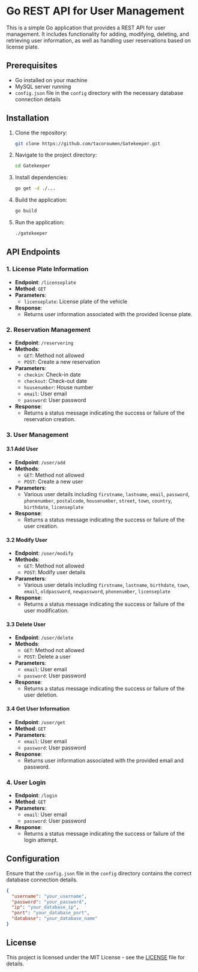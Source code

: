 # Go REST API for User Management

This is a simple Go application that provides a REST API for user management. It includes functionality for adding, modifying, deleting, and retrieving user information, as well as handling user reservations based on license plate.

## Prerequisites

- Go installed on your machine
- MySQL server running
- `config.json` file in the `config` directory with the necessary database connection details

## Installation

1. Clone the repository:

   ```bash
   git clone https://github.com/tacoroumen/Gatekeeper.git
   ```

2. Navigate to the project directory:

   ```bash
   cd Gatekeeper
   ```

3. Install dependencies:

   ```bash
   go get -d ./...
   ```

4. Build the application:

   ```bash
   go build
   ```

5. Run the application:

   ```bash
   ./gatekeeper
   ```

## API Endpoints

### 1. License Plate Information

- **Endpoint**: `/licenseplate`
- **Method**: `GET`
- **Parameters**:
  - `licenseplate`: License plate of the vehicle
- **Response**:
  - Returns user information associated with the provided license plate.

### 2. Reservation Management

- **Endpoint**: `/reservering`
- **Methods**:
  - `GET`: Method not allowed
  - `POST`: Create a new reservation
- **Parameters**:
  - `checkin`: Check-in date
  - `checkout`: Check-out date
  - `housenumber`: House number
  - `email`: User email
  - `password`: User password
- **Response**:
  - Returns a status message indicating the success or failure of the reservation creation.

### 3. User Management

#### 3.1 Add User

- **Endpoint**: `/user/add`
- **Methods**:
  - `GET`: Method not allowed
  - `POST`: Create a new user
- **Parameters**:
  - Various user details including `firstname`, `lastname`, `email`, `password`, `phonenumber`, `postalcode`, `housenumber`, `street`, `town`, `country`, `birthdate`, `licenseplate`
- **Response**:
  - Returns a status message indicating the success or failure of the user creation.

#### 3.2 Modify User

- **Endpoint**: `/user/modify`
- **Methods**:
  - `GET`: Method not allowed
  - `POST`: Modify user details
- **Parameters**:
  - Various user details including `firstname`, `lastname`, `birthdate`, `town`, `email`, `oldpassword`, `newpassword`, `phonenumber`, `licenseplate`
- **Response**:
  - Returns a status message indicating the success or failure of the user modification.

#### 3.3 Delete User

- **Endpoint**: `/user/delete`
- **Methods**:
  - `GET`: Method not allowed
  - `POST`: Delete a user
- **Parameters**:
  - `email`: User email
  - `password`: User password
- **Response**:
  - Returns a status message indicating the success or failure of the user deletion.

#### 3.4 Get User Information

- **Endpoint**: `/user/get`
- **Method**: `GET`
- **Parameters**:
  - `email`: User email
  - `password`: User password
- **Response**:
  - Returns user information associated with the provided email and password.

### 4. User Login

- **Endpoint**: `/login`
- **Method**: `GET`
- **Parameters**:
  - `email`: User email
  - `password`: User password
- **Response**:
  - Returns a status message indicating the success or failure of the login attempt.

## Configuration

Ensure that the `config.json` file in the `config` directory contains the correct database connection details.

```json
{
  "username": "your_username",
  "password": "your_password",
  "ip": "your_database_ip",
  "port": "your_database_port",
  "database": "your_database_name"
}
```

## License

This project is licensed under the MIT License - see the [LICENSE](LICENSE) file for details.